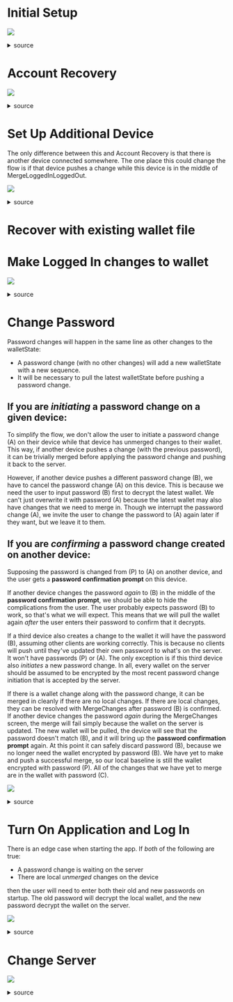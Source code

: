 # Initial Setup

![](user-flows-diagrams/diagram-1.svg)

<details><summary>source</summary>

<!-- I don't know why `direction RL` within the subgraphs makes it go top-down.
     TD doesn't. Maybe it's a bug that they'll fix in which case we'll need to
     change these to TD. -->

```mermaid
flowchart TD
	classDef start fill:#8f8;
	classDef finish fill:#f88;
  LoggedOutHomeScreen:::start
  LoggedInHomeScreen:::finish
  Login:::finish

  LoggedOutHomeScreen --<big><b>Log In / Sign Up</b></big>--> Signup
  Signup --<big><b>Sign Up</b></big> - <i>Success</i>--> LoggedInHomeScreen
  Signup --<big><b>I already have an account</b></big>--> Login

  Signup --<big><b>Sign Up</b></big> - <i>Bad Credentials</i>--> SignupErrorCredentials
  SignupErrorCredentials --<big><b>Try Again</b></big>--> Signup

  Signup --<big><b>Sign Up</b></big> - <i>Email Exists On Server</i>--> SignupErrorEmailExists
  SignupErrorEmailExists --<big><b>Sign up with a different email address</b></big>--> Signup
  SignupErrorEmailExists --<big><b>Log In Instead</b></big>--> Login

  Signup --<big><b>Sign Up</b></big> - <i>Wallet PubKey Exists On Server with different Email</i>--> SignupErrorPubKeyExists
  SignupErrorPubKeyExists --<big><b>Log In Instead</b></big>--> Login

  Signup --<big><b>Sign Up</b></big> - <i>Wallet PubKey Email Pair Exists On Server</i>--> SignupErrorPubKeyEmailExists
  SignupErrorPubKeyEmailExists --<big><b>Log In Instead</b></big>--> Login

  subgraph LoggedOutHomeScreen
		direction RL
    LoggedOutHomeScreen1[<h3>Trending Videos</h3>]
    LoggedOutHomeScreen2[<h3>Buttons</h3><ul><li>Log In / Sign Up</li></ul>]
  end

  subgraph LoggedInHomeScreen
		LoggedInHomeScreen1[<h3>Logged In Home Screen</h3>]
  end

  subgraph Login
		Login1[<h3>Log In</h3>]
  end

  subgraph SignupErrorPubKeyEmailExists
		direction RL
		SignupErrorPubKeyEmailExists1[<h3>Error</h3>An account with your wallet and this email already exists]
    SignupErrorPubKeyEmailExists2[<h3>Buttons</h3><ul><li>Log In Instead</li></ul>]
  end

	subgraph SignupErrorEmailExists
		direction RL
		SignupErrorEmailExists1[<h3>Error</h3>This email already exists on this server]
    SignupErrorEmailExists2[<h3>Buttons</h3><ul><li>Log In Instead</li><li>Sign up with a different email address</li></ul>]
  end

  subgraph Signup
		direction RL
    Signup1[<h3>Enter Credentials</h3><ul><li>Server</li><li>Email</li><li>Password</li></ul>]
    Signup2[<h3>Buttons</h3><ul><li>Sign Up</li></ul>]
    Signup2[<h3>Buttons</h3><ul><li>Sign Up</li><li>I already have an account</li></ul>]
    Signup3[<h3>Heads Up For User</h3><ul><li>Wallet goes on server, but it's encrypted<li>Don't lose your password! We have <b>no</b> recovery options without it.<li>Make your password strong. Don't trust the server!</ul>]
  end

  subgraph SignupErrorCredentials
		direction RL
		SignupErrorCredentials1[<h3>Error</h3><i>One of the following</i><ul><li> Server Invalid<li> Email Malformed<li> Password Not Good Enough</ul>]
    SignupErrorCredentials2[<h3>Buttons</h3><ul><li>Try Again</li></ul>]
  end


  subgraph SignupErrorPubKeyExists
		direction RL
		SignupErrorPubKeyExists1[<h3>Error</h3>An account with your wallet, but not the email you entered, already exists]
		SignupErrorPubKeyExists2[<h3>Note to user</h3>Change email later if you want, after you log in]
    SignupErrorPubKeyExists3[<h3>Buttons</h3><ul><li>Log In Instead</li></ul>]
  end
```



</details>

# Account Recovery

![](user-flows-diagrams/diagram-2.svg)

<details><summary>source</summary>

```mermaid
flowchart TD
	classDef start fill:#8f8;
	classDef finish fill:#f88;
	classDef editorNote fill:#CCC;
  Login:::start
  LoggedInHomeScreen:::finish
  LoggedOutHomeScreen:::finish
  MergeLoggedInLoggedOut3:::editorNote
  DataError3:::editorNote

  Login --<big><b>Log In</b></big> - <i>Existing pre-login local changes</i>--> MergeLoggedInLoggedOut
  Login --<big><b>Log In</b></big> - <i>Data Error<i>--> DataError
  Login --<big><b>Log In</b></big> - <i>No existing pre-login local changes</i>--> LoggedInHomeScreen

  MergeLoggedInLoggedOut --<big><b>Discard logged out changes</b></big>--> LoggedInHomeScreen
  MergeLoggedInLoggedOut --<big><b>Merge logged out changes</b></big>--> LoggedInHomeScreen
  MergeLoggedInLoggedOut --<big><b>Cancel login</b></big>--> LoggedOutHomeScreen

  subgraph LoggedInHomeScreen
    direction RL
		LoggedInHomeScreen1[...]
  end

  subgraph LoggedOutHomeScreen
    direction RL
		LoggedOutHomeScreen1[...]
  end

  subgraph MergeLoggedInLoggedOut
    direction RL
    MergeLoggedInLoggedOut1[<h3>Prompt</h3>Before you logged in, you took some actions that were saved to your wallet. Would you like to merge them?]
    MergeLoggedInLoggedOut2[<h3>Buttons</h3><ul><li>Discard logged out changes</li><li>Merge logged out changes</li><li>Don't log in for now</li></ul>]
    MergeLoggedInLoggedOut3[<i>this is a complicated part<br>this is unlike normal conflict resolution because the baseline is zero, and also the logged out wallet's keypair is discarded</i>]
  end

  subgraph DataError
    direction RL
    DataError1[<h3>Error</h3><i>One of the following</i><ul><li>Corrupt wallet JSON</li><li>Signature does not match</li><li>Sequence error</li></ul>]
    DataError2[<h3>Buttons</h3><ul><li>??? <i>TODO</i></li></ul>]
    DataError3[<i>this is a complicated part<br>This might be Error Recovery Mode, or Error Recovery Mode may be split off from here</i>]
  end

  subgraph Login
    direction RL
    Login1[<h3>Enter Credentials</h3><ul><li>Server</li><li>Email</li><li>Password</li></ul>]
    Login2[<h3>Buttons</h3><ul><li>Log In</li></ul>]
  end
```

</details>

# Set Up Additional Device

The only difference between this and Account Recovery is that there is another device connected somewhere. The one place this could change the flow is if that device pushes a change while this device is in the middle of MergeLoggedInLoggedOut.

![](user-flows-diagrams/diagram-3.svg)

<details><summary>source</summary>

```mermaid
classDiagram

Login --|> MergeLoggedInLoggedOut : Existing pre-login local changes
Login --|> LoggedInHomeScreen : No existing pre-login local changes

MergeLoggedInLoggedOut --|> LoggedInHomeScreen : Discard logged out changes
MergeLoggedInLoggedOut --|> LoggedInHomeScreen : Merge logged out changes
MergeLoggedInLoggedOut --|> LoggedOutHomeScreen : Cancel login

MergeLoggedInLoggedOut --|> MergeLoggedInLoggedOut : Other device pushed an update in the middle of merging

LoggedInHomeScreen : ...
LoggedOutHomeScreen : ...

MergeLoggedInLoggedOut : ...

Login : ...

```

</details>

# Recover with existing wallet file

<!--

TODO - What if you have a wallet, copy it manually to a few devices, and then try to start the syncing? Make sure that it enters manual recovery mode, because we can't be sure that it's in sync without the metadata trail.

Though on the real - what we figure out whether to sync or not, or whatever, is:

* The unsynced change
* The walletstate before the new changes
* The walletstate on the server now (can pull to see)
* That's all. That's your merge.

The metadata is only to make sure that the server isn't lying about how much of the client's previous changes it has incorporated.

-->

# Make Logged In changes to wallet

![](user-flows-diagrams/diagram-4.svg)

<details><summary>source</summary>

```mermaid
classDiagram

LoggedInHomeScreen --|> LoggedInHomeScreen : Make Changes - Change committed to server
LoggedInHomeScreen --|> MergeChanges : Make Changes - Conflict on server
LoggedInHomeScreen --|> DataError : Periodic Get Wallet - Data Error
LoggedInHomeScreen --|> VisualHash : Check Visual Hash
VisualHash --|> LoggedInHomeScreen : Go Back

MergeChanges --|> MergeChanges : Commit Merge - Other device pushed an update during MergeChanges
MergeChanges --|> LoggedInHomeScreen : Commit Merge - Merge committed to server
MergeChanges --|> LoggedInHomeScreen : Commit Merge - Too many errors [network, etc], giving up for now
MergeChanges --|> DataError : Commit Merge - Data Error

MergeChanges : Merge changes that were made here and at least one other device without rebasing
MergeChanges : - this is a complicated part -
MergeChanges : Commit Merge()

LoggedInHomeScreen : Trending Videos
LoggedInHomeScreen : Make Changes()
LoggedInHomeScreen : Check Visual Hash()
LoggedInHomeScreen : Change Password()
LoggedInHomeScreen : Change Server()

DataError : ...

VisualHash : Confirm all of your devices are in sync
VisualHash : - visual hash -
VisualHash : GoBack()

```
</details>

# Change Password

Password changes will happen in the same line as other changes to the walletState:

* A password change (with no other changes) will add a new walletState with a new sequence.
* It will be necessary to pull the latest walletState before pushing a password change.

## If you are *initiating* a password change on a given device:

To simplify the flow, we don't allow the user to initiate a password change (A) on their device while that device has unmerged changes to their wallet. This way, if another device pushes a change (with the previous password), it can be trivially merged before applying the password change and pushing it back to the server.

However, if another device pushes a different password change (B), we have to cancel the password change (A) on this device. This is because we need the user to input password (B) first to decrypt the latest wallet. We can't just overwrite it with password (A) because the latest wallet may also have changes that we need to merge in. Though we interrupt the password change (A), we invite the user to change the password to (A) again later if they want, but we leave it to them.

## If you are *confirming* a password change created on another device:

Supposing the password is changed from (P) to (A) on another device, and the user gets a **password confirmation prompt** on this device.

If another device changes the password _again_ to (B) in the middle of the **password confirmation prompt**, we should be able to hide the complications from the user. The user probably expects password (B) to work, so that's what we will expect. This means that we will pull the wallet again _after_ the user enters their password to confirm that it decrypts.

If a third device also creates a change to the wallet it will have the password (B), assuming other clients are working correctly. This is because no clients will push until they've updated their own password to what's on the server. It won't have passwords (P) or (A). The only exception is if this third device also _initiates_ a new password change. In all, every wallet on the server should be assumed to be encrypted by the most recent password change initiation that is accepted by the server.

If there is a wallet change along with the password change, it can be merged in cleanly if there are no local changes. If there are local changes, they can be resolved with MergeChanges after password (B) is confirmed. If another device changes the password _again_ during the MergeChanges screen, the merge will fail simply because the wallet on the server is updated. The new wallet will be pulled, the device will see that the password doesn't match (B), and it will bring up the **password confirmation prompt** again. At this point it can safely discard password (B), because we no longer need the wallet encrypted by password (B). We have yet to make and push a successful merge, so our local baseline is still the wallet encrypted with password (P). All of the changes that we have yet to merge are in the wallet with password (C).

![](user-flows-diagrams/diagram-5.svg)

<details><summary>source</summary>

```mermaid
classDiagram

LoggedInHomeScreen --|> ChangePassword : Change Password - *only if no un-merged changes present*
ChangePassword --|> BadPassword : Submit - Bad Password
ChangePassword --|> ChangePasswordPreempted : Submit - Another device updated the password
ChangePasswordPreempted --|> ConfirmPassword : Accept New Password Instead
ChangePassword --|> LoggedInHomeScreen : Submit - Success
BadPassword --|> ChangePassword : Try Again

LoggedInHomeScreen --|> ConfirmPassword : Other device changes password
ConfirmPassword --|> ConfirmPassword : Other device changes password during ConfirmPassword
ConfirmPassword --|> IncorrectPassword : Submit - Incorrect
ConfirmPassword --|> LoggedInHomeScreen : Submit - Success
ConfirmPassword --|> MergeChanges : Submit - Success, but we've now decrypted changes that we need to merge
IncorrectPassword --|> ConfirmPassword : Try Again

MergeChanges --|> ConfirmPassword : Commit Merge - Other device changes password during MergeChanges
MergeChanges --|> LoggedInHomeScreen : Commit Merge - Merge committed to server

MergeChanges : ...

LoggedInHomeScreen : Trending Videos
LoggedInHomeScreen : Make Changes()
LoggedInHomeScreen : Check Visual Hash()
LoggedInHomeScreen : Change Password()
LoggedInHomeScreen : Change Server()

ChangePassword : Enter Credentials
ChangePassword : * [Password]
ChangePassword : Submit()

BadPassword : Password Not Good Enough
BadPassword : Try Again()

ChangePasswordPreempted : Looks like you changed your password on another device.
ChangePasswordPreempted : You need to enter this new password on this device to continue.
ChangePasswordPreempted : If you still would like to change your password using this device, do so afterwards.
ChangePasswordPreempted : Accept New Password Instead()

ConfirmPassword : Enter Credentials
ConfirmPassword : * [Password]
ConfirmPassword : Submit()

IncorrectPassword : Password Does Not Match
IncorrectPassword : Try Again()

```

</details>

# Turn On Application and Log In

There is an edge case when starting the app. If _both_ of the following are true:

* A password change is waiting on the server
* There are local _unmerged_ changes on the device

then the user will need to enter both their old and new passwords on startup. The old password will decrypt the local wallet, and the new password decrypt the wallet on the server.

![](user-flows-diagrams/diagram-6.svg)

<details><summary>source</summary>

```mermaid
classDiagram

DeviceOff --|> AppStartLogin : Start App - Normal
AppStartLogin --|> LoggedInHomeScreen : Log In - No password change on server
AppStartLogin --|> LoggedInHomeScreen : Log In - New Password - Password change exists on server. No local wallet changes

AppStartLogin --|> GetLocalPassword : Log In - New Password - Password change exists on server, local wallet changes exist
AppStartLogin --|> GetServerPassword : Log In - Old Password - Password change exists on server

GetLocalPassword --|> LoggedInHomeScreen : Log In - Old Password
GetServerPassword --|> LoggedInHomeScreen : Log In - New Password

DeviceOff : Start App()
AppStartLogin : Log In()
LoggedInHomeScreen : ...
GetLocalPassword : Looks like you have some changes that you haven't pushed.
GetLocalPassword : Enter your old password to unlock your wallet so it can be pushed.
GetLocalPassword : Log In()
GetServerPassword : Looks like you changed your password from another device.
GetServerPassword : Enter your new password.
GetServerPassword : Log In()
```

</details>

# Change Server

![](user-flows-diagrams/diagram-7.svg)

<details><summary>source</summary>

```mermaid
classDiagram

LoggedInHomeScreen --|> ChangeServer : Change Server
ChangeServer  --|> BadServer : Confirm - Bad Server
ChangeServer  --|> ChangeServerConfirmation : Confirm - Success
BadServer --|> ChangeServer : Try Again
ChangeServerConfirmation --|> LoggedInHomeScreen : Confirm

LoggedInHomeScreen : Trending Videos
LoggedInHomeScreen : Make Changes()
LoggedInHomeScreen : Check Visual Hash()
LoggedInHomeScreen : Change Password()
LoggedInHomeScreen : Change Server()

ChangeServer : We don't trust the server you were at.
ChangeServer : Gather all of your devices and confirm visual hash to make sure they're all synced first
ChangeServer : - visual hash -
ChangeServer : * [New Server URL]
ChangeServer : Confirm()

ChangeServerConfirmation : Confirm new visual hashes to confirm new server
ChangeServerConfirmation : - visual hash -
ChangeServerConfirmation : Confirm()

BadServer : Server Invalid
BadServer : Try Again()
```

</details>
